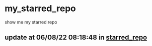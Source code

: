 # my_starred_repo
show me my starred repo

update at 06/08/22 08:18:48 in [starred_repo](./index.html)
---

